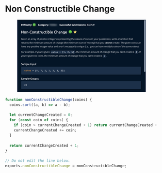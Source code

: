 # Non Constructible Change

<figure><img src="../../../.gitbook/assets/Screenshot 2023-01-20 at 16.00.34.png" alt=""><figcaption></figcaption></figure>

```javascript
function nonConstructibleChange(coins) {
  coins.sort((a, b) => a - b);

  let currentChangeCreated = 0;
  for (const coin of coins) {
    if (coin > currentChangeCreated + 1) return currentChangeCreated + 1;
    currentChangeCreated += coin;
  }
  
  return currentChangeCreated + 1;
}

// Do not edit the line below.
exports.nonConstructibleChange = nonConstructibleChange;
```
